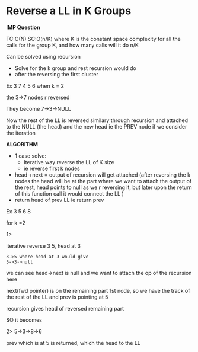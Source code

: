 # Reverse a LL in K Groups

**IMP Question**

TC:O(N)
SC:O(n/K) where K is the constant space complexity for all the calls for the group K, and how many calls will it do n/K



Can be solved using recursion
- Solve for the k group and rest recursion would do
- after the reversing the first cluster

Ex 3 7 4 5 6 when k = 2

the 3->7 nodes r reversed 

They become 7->3->NULL


Now the rest of the LL is reversed similary through recursion and attached to the NULL (the head) and the new head ie the PREV node if we consider the iteration 

**ALGORITHM**

- 1 case solve:
    - Iterative way reverse the LL of K size
    - ie reverse first k nodes
- head->next = output of recursion will get attached (after reversing the k nodes the head will be at the part where we want to attach the output of the rest, head points to null as we r reversing it, but later upon the return of this function call it would connect the LL
)
- return head of prev LL ie return  prev

Ex 3 5 6 8


for k =2

1>

iterative reverse 3 5, head at 3

```
3->5 where head at 3 would give
5->3->null 
```
we can see head->next is null and we want to attach the op of the recursion here



next(fwd pointer) is on the remaining part 1st node, so we have the track of the rest of the LL
and prev is pointing at 5


recursion gives head of reversed remaining part

SO it becomes

2> 
5->3->8->6

prev which is at 5 is returned, which the head to the LL